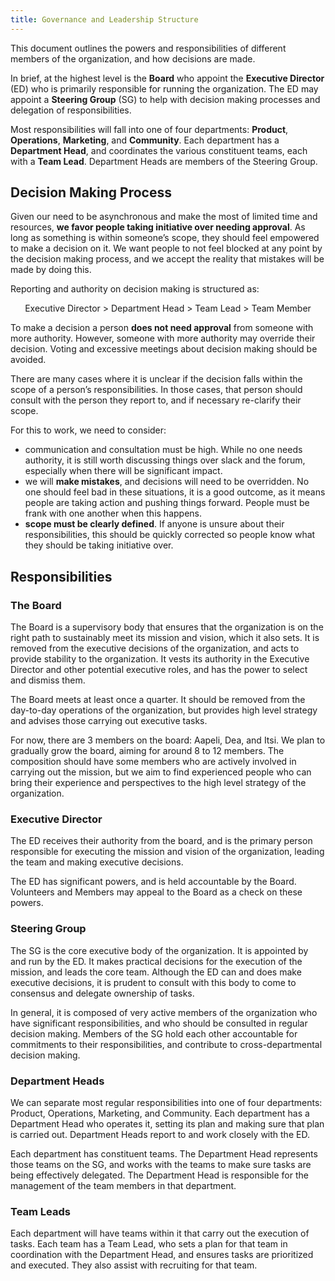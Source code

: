 ```yaml
---
title: Governance and Leadership Structure
---
```


This document outlines the powers and responsibilities of different members of the organization, and how decisions are made.

In brief, at the highest level is the **Board** who appoint the **Executive Director** (ED) who is primarily responsible for running the organization. The ED may appoint a **Steering Group** (SG) to help with decision making processes and delegation of responsibilities. 

Most responsibilities will fall into one of four departments: **Product**, **Operations**, **Marketing**, and **Community**. Each department has a **Department Head**, and coordinates the various constituent teams, each with a **Team Lead**. Department Heads are members of the Steering Group.

## Decision Making Process

Given our need to be asynchronous and make the most of limited time and resources, **we favor people taking initiative over needing approval**. As long as something is within someone’s scope, they should feel empowered to make a decision on it. We want people to not feel blocked at any point by the decision making process, and we accept the reality that mistakes will be made by doing this.

Reporting and authority on decision making is structured as:

<p style="text-align: center;">Executive Director > Department Head > Team Lead > Team Member</p>

To make a decision a person **does not need approval** from someone with more authority. However, someone with more authority may override their decision. Voting and excessive meetings about decision making should be avoided.

There are many cases where it is unclear if the decision falls within the scope of a person’s responsibilities. In those cases, that person should consult with the person they report to, and if necessary re-clarify their scope.

For this to work, we need to consider:
- communication and consultation must be high. While no one needs authority, it is still worth discussing things over slack and the forum, especially when there will be significant impact.
- we will **make mistakes**, and decisions will need to be overridden. No one should feel bad in these situations, it is a good outcome, as it means people are taking action and pushing things forward. People must be frank with one another when this happens.
- **scope must be clearly defined**. If anyone is unsure about their responsibilities, this should be quickly corrected so people know what they should be taking initiative over. 

## Responsibilities

### The Board

The Board is a supervisory body that ensures that the organization is on the right path to sustainably meet its mission and vision, which it also sets. It is removed from the executive decisions of the organization, and acts to provide stability to the organization. It vests its authority in the Executive Director and other potential executive roles, and has the power to select and dismiss them. 

The Board meets at least once a quarter. It should be removed from the day-to-day operations of the organization, but provides high level strategy and advises those carrying out executive tasks.

For now, there are 3 members on the board: Aapeli, Dea, and Itsi. We plan to gradually grow the board, aiming for around 8 to 12 members. The composition should have some members who are actively involved in carrying out the mission, but we aim to find experienced people who can bring their experience and perspectives to the high level strategy of the organization.

### Executive Director

The ED receives their authority from the board, and is the primary person responsible for executing the mission and vision of the organization, leading the team and making executive decisions.

The ED has significant powers, and is held accountable by the Board. Volunteers and Members may appeal to the Board as a check on these powers.

### Steering Group

The SG is the core executive body of the organization. It is appointed by and run by the ED. It makes practical decisions for the execution of the mission, and leads the core team. Although the ED can and does make executive decisions, it is prudent to consult with this body to come to consensus and delegate ownership of tasks.

In general, it is composed of very active members of the organization who have significant responsibilities, and who should be consulted in regular decision making. Members of the SG hold each other accountable for commitments to their responsibilities, and contribute to cross-departmental decision making. 

### Department Heads
We can separate most regular responsibilities into one of four departments: Product, Operations, Marketing, and Community. Each department has a Department Head who operates it, setting its plan and making sure that plan is carried out. Department Heads report to and work closely with the ED.

Each department has constituent teams. The Department Head represents those teams on the SG, and works with the teams to make sure tasks are being effectively delegated. The Department Head is responsible for the management of the team members in that department.

### Team Leads

Each department will have teams within it that carry out the execution of tasks. Each team has a Team Lead, who sets a plan for that team in coordination with the Department Head, and ensures tasks are prioritized and executed. They also assist with recruiting for that team.

